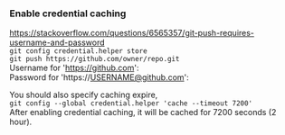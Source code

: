 ### Enable credential caching

https://stackoverflow.com/questions/6565357/git-push-requires-username-and-password  
`git config credential.helper store`  
`git push https://github.com/owner/repo.git`  
Username for 'https://github.com': <USERNAME>  
Password for 'https://USERNAME@github.com': <PASSWORD>

You should also specify caching expire,  
`git config --global credential.helper 'cache --timeout 7200'`  
After enabling credential caching, it will be cached for 7200 seconds (2 hour).
